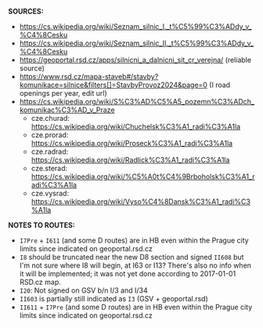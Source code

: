 ﻿**SOURCES:**
- https://cs.wikipedia.org/wiki/Seznam_silnic_I._t%C5%99%C3%ADdy_v_%C4%8Cesku
- https://cs.wikipedia.org/wiki/Seznam_silnic_II._t%C5%99%C3%ADdy_v_%C4%8Cesku
- https://geoportal.rsd.cz/apps/silnicni_a_dalnicni_sit_cr_verejna/ (reliable source)
- https://www.rsd.cz/mapa-staveb#/stavby?komunikace=silnice&filters[]=StavbyProvoz2024&page=0 (I road openings per year, edit url)
- https://cs.wikipedia.org/wiki/S%C3%AD%C5%A5_pozemn%C3%ADch_komunikac%C3%AD_v_Praze
  * cze.churad: https://cs.wikipedia.org/wiki/Chuchelsk%C3%A1_radi%C3%A1la
  * cze.prorad: https://cs.wikipedia.org/wiki/Proseck%C3%A1_radi%C3%A1la
  * cze.radrad: https://cs.wikipedia.org/wiki/Radlick%C3%A1_radi%C3%A1la
  * cze.sterad: https://cs.wikipedia.org/wiki/%C5%A0t%C4%9Brboholsk%C3%A1_radi%C3%A1la
  * cze.vysrad: https://cs.wikipedia.org/wiki/Vyso%C4%8Dansk%C3%A1_radi%C3%A1la

**NOTES TO ROUTES:**
- `I7Pre` + `I611` (and some D routes) are in HB even within the Prague city limits since indicated on geoportal.rsd.cz
- `I8` should be truncated near the new D8 section and signed `II608` but I'm not sure where I8 will begin, at I63 or I13? There's also no info when it will be implemented; it was not yet done according to 2017-01-01 RSD.cz map.
- `I20`: Not signed on GSV b/n I/3 and I/34
- `II603` is partially still indicated as `I3` (GSV + geoportal.rsd)
- `II611` + `I7Pre` (and some D routes) are in HB even within the Prague city limits since indicated on geoportal.rsd.cz
